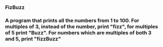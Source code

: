 ### FizBuzz

### A program that prints all the numbers from 1 to 100. For multiples of 3, instead of the number, print "fizz", for multiples of 5 print "Buzz". For numbers which are multiples of both 3 and 5, print "fizzBuzz"